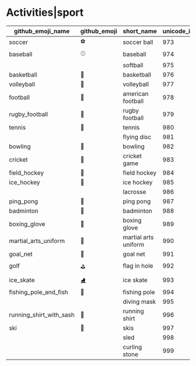 # Activities|sport

|github_emoji_name|github_emoji|short_name|unicode_index|
|---|---|---|---|
|soccer|:soccer:|soccer ball|973|
|baseball|:baseball:|baseball|974|
|||softball|975|
|basketball|:basketball:|basketball|976|
|volleyball|:volleyball:|volleyball|977|
|football|:football:|american football|978|
|rugby_football|:rugby_football:|rugby football|979|
|tennis|:tennis:|tennis|980|
|||flying disc|981|
|bowling|:bowling:|bowling|982|
|cricket|:cricket:|cricket game|983|
|field_hockey|:field_hockey:|field hockey|984|
|ice_hockey|:ice_hockey:|ice hockey|985|
|||lacrosse|986|
|ping_pong|:ping_pong:|ping pong|987|
|badminton|:badminton:|badminton|988|
|boxing_glove|:boxing_glove:|boxing glove|989|
|martial_arts_uniform|:martial_arts_uniform:|martial arts uniform|990|
|goal_net|:goal_net:|goal net|991|
|golf|:golf:|flag in hole|992|
|ice_skate|:ice_skate:|ice skate|993|
|fishing_pole_and_fish|:fishing_pole_and_fish:|fishing pole|994|
|||diving mask|995|
|running_shirt_with_sash|:running_shirt_with_sash:|running shirt|996|
|ski|:ski:|skis|997|
|||sled|998|
|||curling stone|999|
